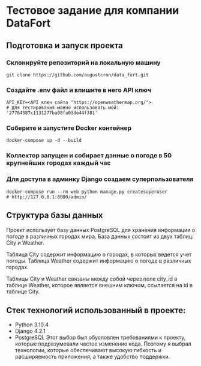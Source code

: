 # Тестовое задание для компании DataFort

## Подготовка и запуск проекта
### Склонируйте репозиторий на локальную машину
    git clone https://github.com/augustcron/data_fort.git
### Cоздайте .env файл и впишите в него API ключ
    API_KEY=<API ключ сайта "https://openweathermap.org/">
    # Для тестирования можно использовать мой: '27764587c1131277ba08fa03de44f381'
### Соберите и запустите Docker контейнер
    docker-compose up -d --build
### Коллектор запущен и собирает данные о погоде в 50 крупнейших городах каждый час
### Для доступа в админку Django создаем суперпользователя
    docker-compose run --rm web python manage.py createsuperuser
    # http://127.0.0.1:8000/admin/

## Структура базы данных

Проект использует базу данных PostgreSQL для хранения информации о погоде в различных городах мира. База данных состоит из двух таблиц: City и Weather.

Таблица City содержит информацию о городах, в которых ведется учет погоды.
Таблица Weather содержит информацию о погоде в различных городах.

Таблицы City и Weather связаны между собой через поле city_id в таблице Weather, которое является внешним ключом, ссылается на id в таблице City.

## Стек технологий использованный в проекте:
- Python 3.10.4
- Django 4.2.1
- PostgreSQL
Этот выбор был обусловлен требованиями к проекту, которые подразумевали частое изменение кода. Поэтому я выбрал технологии, которые обеспечивают высокую гибкость и расширяемость приложения, а также удобство поддержки.
